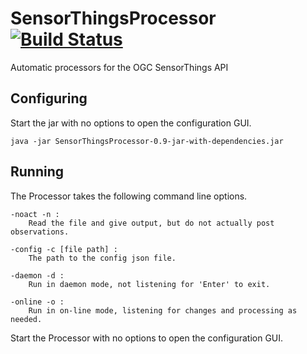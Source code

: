 # SensorThingsProcessor [![Build Status](https://travis-ci.org/FraunhoferIOSB/SensorThingsProcessor.svg?branch=master)](https://travis-ci.org/FraunhoferIOSB/SensorThingsProcessor)
Automatic processors for the OGC SensorThings API

## Configuring

Start the jar with no options to open the configuration GUI.
```
java -jar SensorThingsProcessor-0.9-jar-with-dependencies.jar
```


## Running

The Processor takes the following command line options.
```
-noact -n :
    Read the file and give output, but do not actually post observations.

-config -c [file path] :
    The path to the config json file.

-daemon -d :
    Run in daemon mode, not listening for 'Enter' to exit.

-online -o :
    Run in on-line mode, listening for changes and processing as needed.
```

Start the Processor with no options to open the configuration GUI.
